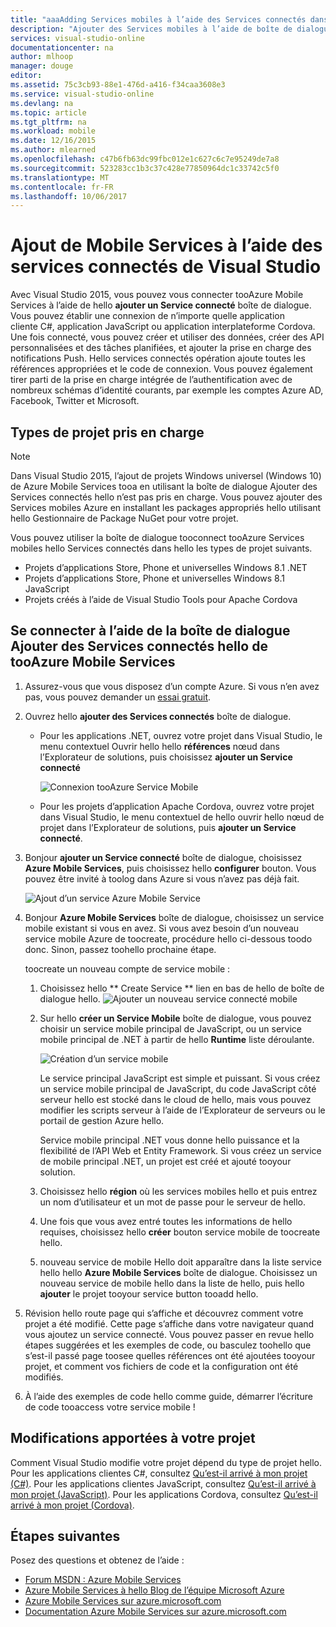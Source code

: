 ```yaml
---
title: "aaaAdding Services mobiles à l’aide des Services connectés dans Visual Studio | Documents Microsoft"
description: "Ajouter des Services mobiles à l’aide de boîte de dialogue hello Visual Studio ajouter des Services connectés"
services: visual-studio-online
documentationcenter: na
author: mlhoop
manager: douge
editor: 
ms.assetid: 75c3cb93-88e1-476d-a416-f34caa3608e3
ms.service: visual-studio-online
ms.devlang: na
ms.topic: article
ms.tgt_pltfrm: na
ms.workload: mobile
ms.date: 12/16/2015
ms.author: mlearned
ms.openlocfilehash: c47b6fb63dc99fbc012e1c627c6c7e95249de7a8
ms.sourcegitcommit: 523283cc1b3c37c428e77850964dc1c33742c5f0
ms.translationtype: MT
ms.contentlocale: fr-FR
ms.lasthandoff: 10/06/2017
---
```

# <a name="adding-mobile-services-by-using-visual-studio-connected-services"></a>Ajout de Mobile Services à l’aide des services connectés de Visual Studio
Avec Visual Studio 2015, vous pouvez vous connecter tooAzure Mobile Services à l’aide de hello **ajouter un Service connecté** boîte de dialogue. Vous pouvez établir une connexion de n’importe quelle application cliente C#, application JavaScript ou application interplateforme Cordova. Une fois connecté, vous pouvez créer et utiliser des données, créer des API personnalisées et des tâches planifiées, et ajouter la prise en charge des notifications Push.  Hello services connectés opération ajoute toutes les références appropriées et le code de connexion. Vous pouvez également tirer parti de la prise en charge intégrée de l’authentification avec de nombreux schémas d’identité courants, par exemple les comptes Azure AD, Facebook, Twitter et Microsoft.

## <a name="supported-project-types"></a>Types de projet pris en charge
> [!NOTE]
> Dans Visual Studio 2015, l’ajout de projets Windows universel (Windows 10) de Azure Mobile Services tooa en utilisant la boîte de dialogue Ajouter des Services connectés hello n’est pas pris en charge. Vous pouvez ajouter des Services mobiles Azure en installant les packages appropriés hello utilisant hello Gestionnaire de Package NuGet pour votre projet.
> 
> 

Vous pouvez utiliser la boîte de dialogue tooconnect tooAzure Services mobiles hello Services connectés dans hello les types de projet suivants.

* Projets d’applications Store, Phone et universelles Windows 8.1 .NET
* Projets d’applications Store, Phone et universelles Windows 8.1 JavaScript
* Projets créés à l’aide de Visual Studio Tools pour Apache Cordova

## <a name="connect-tooazure-mobile-services-using-hello-add-connected-services-dialog"></a>Se connecter à l’aide de la boîte de dialogue Ajouter des Services connectés hello de tooAzure Mobile Services
1. Assurez-vous que vous disposez d’un compte Azure. Si vous n’en avez pas, vous pouvez demander un [essai gratuit](http://go.microsoft.com/fwlink/?LinkId=518146).
2. Ouvrez hello **ajouter des Services connectés** boîte de dialogue.
   
   * Pour les applications .NET, ouvrez votre projet dans Visual Studio, le menu contextuel Ouvrir hello hello **références** nœud dans l’Explorateur de solutions, puis choisissez **ajouter un Service connecté**
     
        ![Connexion tooAzure Service Mobile](./media/vs-azure-tools-connected-services-add-mobile-services/IC797635.png)
   * Pour les projets d’application Apache Cordova, ouvrez votre projet dans Visual Studio, le menu contextuel de hello ouvrir hello nœud de projet dans l’Explorateur de solutions, puis **ajouter un Service connecté**.
3. Bonjour **ajouter un Service connecté** boîte de dialogue, choisissez **Azure Mobile Services**, puis choisissez hello **configurer** bouton. Vous pouvez être invité à toolog dans Azure si vous n’avez pas déjà fait.
   
    ![Ajout d’un service Azure Mobile Service](./media/vs-azure-tools-connected-services-add-mobile-services/IC797636.png)
4. Bonjour **Azure Mobile Services** boîte de dialogue, choisissez un service mobile existant si vous en avez. Si vous avez besoin d’un nouveau service mobile Azure de toocreate, procédure hello ci-dessous toodo donc. Sinon, passez toohello prochaine étape.
   
    toocreate un nouveau compte de service mobile :
   
   1. Choisissez hello ** Create Service ** lien en bas de hello de boîte de dialogue hello.
       ![Ajouter un nouveau service connecté mobile](./media/vs-azure-tools-connected-services-add-mobile-services/IC797637.png)
   2. Sur hello **créer un Service Mobile** boîte de dialogue, vous pouvez choisir un service mobile principal de JavaScript, ou un service mobile principal de .NET à partir de hello **Runtime** liste déroulante. 
      
       ![Création d’un service mobile](./media/vs-azure-tools-connected-services-add-mobile-services/IC797638.png)
      
       Le service principal JavaScript est simple et puissant. Si vous créez un service mobile principal de JavaScript, du code JavaScript côté serveur hello est stocké dans le cloud de hello, mais vous pouvez modifier les scripts serveur à l’aide de l’Explorateur de serveurs ou le portail de gestion Azure hello. 
      
       Service mobile principal .NET vous donne hello puissance et la flexibilité de l’API Web et Entity Framework. Si vous créez un service de mobile principal .NET, un projet est créé et ajouté tooyour solution. 
   3. Choisissez hello **région** où les services mobiles hello et puis entrez un nom d’utilisateur et un mot de passe pour le serveur de hello.
   4. Une fois que vous avez entré toutes les informations de hello requises, choisissez hello **créer** bouton service mobile de toocreate hello.
   5. nouveau service de mobile Hello doit apparaître dans la liste service hello hello **Azure Mobile Services** boîte de dialogue. Choisissez un nouveau service de mobile hello dans la liste de hello, puis hello **ajouter** le projet tooyour service button tooadd hello.
5. Révision hello route page qui s’affiche et découvrez comment votre projet a été modifié. Cette page s’affiche dans votre navigateur quand vous ajoutez un service connecté. Vous pouvez passer en revue hello étapes suggérées et les exemples de code, ou basculez toohello que s’est-il passé page toosee quelles références ont été ajoutées tooyour projet, et comment vos fichiers de code et la configuration ont été modifiés.
6. À l’aide des exemples de code hello comme guide, démarrer l’écriture de code tooaccess votre service mobile !

## <a name="how-your-project-is-modified"></a>Modifications apportées à votre projet
Comment Visual Studio modifie votre projet dépend du type de projet hello. Pour les applications clientes C#, consultez [Qu’est-il arrivé à mon projet (C#)](http://go.microsoft.com/fwlink/p/?LinkId=513119). Pour les applications clientes JavaScript, consultez [Qu’est-il arrivé à mon projet (JavaScript)](http://go.microsoft.com/fwlink/p/?LinkId=513120). Pour les applications Cordova, consultez [Qu’est-il arrivé à mon projet (Cordova)](http://go.microsoft.com/fwlink/p/?LinkId=513116).

## <a name="next-steps"></a>Étapes suivantes
Posez des questions et obtenez de l’aide : 

* [Forum MSDN : Azure Mobile Services](https://social.msdn.microsoft.com/forums/azure/home?forum=azuremobile)
* [Azure Mobile Services à hello Blog de l’équipe Microsoft Azure](https://azure.microsoft.com/blog/topics/mobile/)
* [Azure Mobile Services sur azure.microsoft.com](https://azure.microsoft.com/services/mobile-services/)
* [Documentation Azure Mobile Services sur azure.microsoft.com](https://azure.microsoft.com/documentation/services/mobile-services/)

